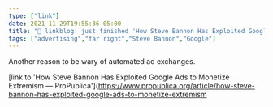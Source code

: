 ```yaml
---
type: ["link"]
date: 2021-11-29T19:55:36-05:00
title: "🔗 linkblog: just finished 'How Steve Bannon Has Exploited Google Ads to Monetize Extremism — ProPublica'"
tags: ["advertising","far right","Steve Bannon","Google"]
---
```

Another reason to be wary of automated ad exchanges.
 
[link to 'How Steve Bannon Has Exploited Google Ads to Monetize Extremism — ProPublica'](https://www.propublica.org/article/how-steve-bannon-has-exploited-google-ads-to-monetize-extremism
